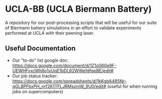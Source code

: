 # UCLA-BB (UCLA Biermann Battery)
A repository for our post-processing scripts that will be useful for our suite of Biermann battery simulations in an effort to validate experiments performed at UCLA with their peening laser.

## Useful Documentation
- Our "to-do" list google doc: https://docs.google.com/document/d/1Z1o060e9F-UEWHFvxcWh6o1xUqE1bDL62WWefdfqpBE/edit#
- Our job status tracker: https://docs.google.com/spreadsheets/d/1kKgbA485Nr-qGL8PFbxPH_nrf2K1TFLJRMsznjW_9U0/edit# (useful for when running jobs on supercomputers)
